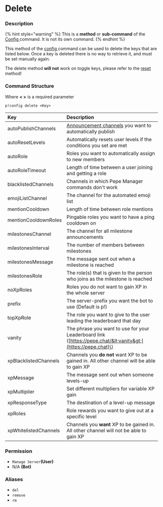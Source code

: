 # Delete

### Description

{% hint style="warning" %}
This is a **method** or **sub-command** of the [Config ](./)command. It is not its own command.
{% endhint %}

This method of the [config ](./)command can be used to delete the keys that are listed below. Once a key is deleted there is no way to retrieve it, and must be set manually again.

The delete method **will not** work on toggle keys, please refer to the [reset ](reset.md)method!

### Command Structure

Where **&lt; &gt;** is a required parameter

```text
p!config delete <Key>
```

| Key | Description |
| :--- | :--- |
| autoPublishChannels | [Announcement channels](https://support.discord.com/hc/en-us/articles/360032008192-Announcement-Channels-) you want to automatically publish  |
| autoResetLevels | Automatically resets user levels if the conditions you set are met |
| autoRole | Roles you want to automatically assign to new members |
| autoRoleTimeout | Length of time between a user joining and getting a role |
| blacklistedChannels | Channels in which Pepe Manager commands don't work |
| emojiListChannel | The channel for the automated emoji list |
| mentionCooldown | Length of time between role mentions |
| mentionCooldownRoles | Pingable roles you want to have a ping cooldown on |
| milestonesChannel | The channel for all milestone announcements |
| milestonesInterval | The number of members between milestones |
| milestonesMessage | The message sent out when a milestone is reached |
| milestonesRole | The role\(s\) that is given to the person who joins as the milestone is reached |
| noXpRoles | Roles you do not want to gain XP in the whole server |
| prefix | The server-prefix you want the bot to use \(Default is p!\) |
| topXpRole | The role you want to give to the user leading the leaderboard that day |
| vanity | The phrase you want to use for your Leaderboard link \([https://pepe.chat/&lt;vanity&gt;](https://pepe.chat)\) |
| xpBlacklistedChannels | Channels you **do not** want XP to be gained in. All other channel will be able to gain XP |
| xpMessage | The message sent out when someone levels-up |
| xpMultiplier | Set different multipliers for variable XP gain |
| xpResponseType | The destination of a level-up message |
| xpRoles | Role rewards you want to give out at a specific level |
| xpWhitelistedChannels | Channels you **want** XP to be gained in. All other channel will not be able to gain XP |

### **Permission**

* `Manage Server`**\(User\)**
* N/A **\(Bot\)**

### Aliases

* `del`
* `remove`
* `rm`



